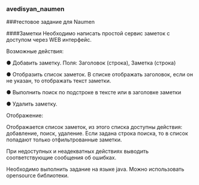 ### avedisyan_naumen
###тестовое задание для Naumen

####Заметки
Необходимо написать простой сервис заметок с доступом через WEB интерфейс.

Возможные действия:

● Добавить заметку. Поля: Заголовок (строка), Заметка (строка)

● Отобразить список заметок. В списке отображать заголовок, если он не указан,
то отображать текст заметки.

● Выполнить поиск по подстроке в тексте или в заголовке заметки

● Удалить заметку.

Отображение:

Отображается список заметок, из этого списка доступны действия: добавление, поиск,
удаление. Если задана строка поиска, то в список попадают только отфильтрованные
заметки.

При недоступных и неадекватных действиях выводить соответствующие сообщения об
ошибках.

Необходимо выполнить задание на языке java. Можно использовать opensource
библиотеки.